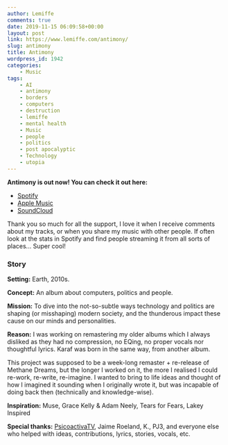 ```yaml
---
author: Lemiffe
comments: true
date: 2019-11-15 06:09:58+00:00
layout: post
link: https://www.lemiffe.com/antimony/
slug: antimony
title: Antimony
wordpress_id: 1942
categories:
    - Music
tags:
    - AI
    - antimony
    - borders
    - computers
    - destruction
    - lemiffe
    - mental health
    - Music
    - people
    - politics
    - post apocalyptic
    - Technology
    - utopia
---
```


**Antimony is out now! You can check it out here:**

- [Spotify](https://spoti.fi/2CN6gVy)
- [Apple Music](https://apple.co/2NM6sLc)
- [SoundCloud](https://soundcloud.com/lemiffe/sets/antimony)

Thank you so much for all the support, I love it when I receive comments about my tracks, or when you share my music with other people. If often look at the stats in Spotify and find people streaming it from all sorts of places... Super cool!

### Story

**Setting:** Earth, 2010s.

**Concept:** An album about computers, politics and people.

**Mission:** To dive into the not-so-subtle ways technology and politics are shaping (or misshaping) modern society, and the thunderous impact these cause on our minds and personalities.

**Reason:** I was working on remastering my older albums which I always disliked as they had no compression, no EQing, no proper vocals nor thoughtful lyrics. Karaf was born in the same way, from another album.

This project was supposed to be a week-long remaster + re-release of Methane Dreams, but the longer I worked on it, the more I realised I could re-work, re-write, re-imagine. I wanted to bring to life ideas and thought of how I imagined it sounding when I originally wrote it, but was incapable of doing back then (technically and knowledge-wise).

**Inspiration:** Muse, Grace Kelly & Adam Neely, Tears for Fears, Lakey Inspired

**Special thanks:** [PsicoactivaTV](https://twitter.com/psicoactivatv), Jaime Roeland, K., PJ3, and everyone else who helped with ideas, contributions, lyrics, stories, vocals, etc.
